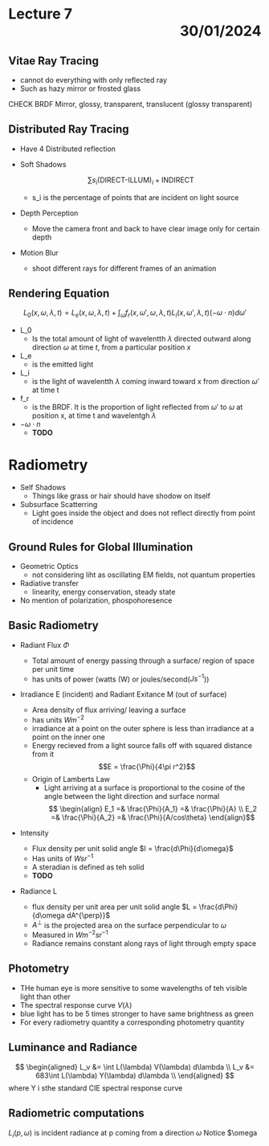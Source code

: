 # Lecture 7 <div style="text-align:right"> 30/01/2024 </div>

## Vitae Ray Tracing
- cannot do everything with only reflected ray 
- Such as hazy mirror or frosted glass

CHECK BRDF Mirror, glossy, transparent, translucent (glossy transparent)

## Distributed Ray Tracing
- Have 4 Distributed reflection

- Soft Shadows
 
    $$\sum s_i (\text{DIRECT-ILLUM})_i + \text{INDIRECT}$$
 
    * s_i is the percentage of points that are incident on light source
- Depth Perception
    * Move the camera front and back to have clear image only for certain depth
- Motion Blur
    * shoot different rays for different frames of an animation

## Rendering Equation
$$L_0(x, \omega, \lambda, t) = L_e(x, \omega, \lambda, t) + \int_\omega f_r(x, \omega', \omega, \lambda, t) L_i(x, \omega', \lambda, t)(-\omega \cdot n)d\omega'$$
- L_0 
    * Is the total amount of light of wavelentth $\lambda$ directed outward along direction $\omega$ at time $t$, from a particular position $x$
- L_e
    * is the emitted light
- L_i
    * is the light of wavelentth $\lambda$ coming inward toward x from direction $\omega'$ at time t
- f_r
    * is the BRDF. It is the proportion of light reflected from $\omega'$ to $\omega$ at position x, at time t and wavelentgh $\lambda$
- $-\omega \cdot n$
    * **TODO** 

# Radiometry
- Self Shadows
    * Things like grass or hair should have shodow on itself
- Subsurface Scatterring
    * Light goes inside the object and does not reflect directly from point of incidence

## Ground Rules for Global Illumination
- Geometric Optics
    * not considering liht as oscillating EM fields, not quantum properties
- Radiative transfer
    * linearity, energy conservation, steady state
- No mention of polarization, phospohoresence

## Basic Radiometry

- Radiant Flux $\Phi$
    * Total amount of energy passing through a surface/ region of space per unit time
    * has units of power (watts (W) or joules/second($Js^{-1}$))
- Irradiance E (incident) and Radiant Exitance M (out of surface)
    * Area density of flux arriving/ leaving a surface
    * has units $Wm^{-2}$
    * irradiance at a point on the outer sphere is less than irradiance at a point on the inner one
    * Energy recieved from a light source falls off with squared distance from it
        $$E = \frac{\Phi}{4\pi r^2}$$
    * Origin of Lamberts Law
        + Light arriving at a surface is proportional to the cosine of the angle between the light direction and surface normal
            $$
        \begin{align} 
                E_1 =& \frac{\Phi}{A_1} =& \frac{\Phi}{A} \\ 
                E_2 =& \frac{\Phi}{A_2} =& \frac{\Phi}{A/cos\theta}
        \end{align}$$

- Intensity
    * Flux density per unit solid angle $I = \frac{d\Phi}{d\omega}$
    * Has units of $Wsr^{-1}$
    * A steradian is defined as teh solid 
    * __TODO__

- Radiance L
    * flux density per unit area per unit solid angle $L = \frac{d\Phi}{d\omega dA^{\perp}}$
    * $A^{\perp}$ is the projected area on the surface perpendicular to $\omega$
    * Measured in $Wm^{-2}sr^{-1}$
    * Radiance remains constant along rays of light through empty space

## Photometry
- THe human eye is more sensitive to some wavelengths of teh visible light than other
- The spectral response curve $V(\lambda)$
- blue light has to be 5 times stronger to have same brightness as green
- For every radiometry quantity a corresponding photometry quantity

## Luminance and Radiance
$$ 
\begin{aligned}
L_v &= \int L(\lambda) V(\lambda) d\lambda \\
L_v &= 683\int L(\lambda) Y(\lambda) d\lambda \\
\end{aligned}
$$
where Y i sthe standard CIE spectral response curve

## Radiometric computations
$L_i(p, \omega)$ is incident radiance at p coming from a direction $\omega$
Notice $\omega
